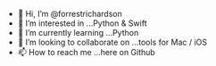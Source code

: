 - 👋 Hi, I’m @forrestrichardson
- 👀 I’m interested in ...Python & Swift
- 🌱 I’m currently learning ...Python
- 💞️ I’m looking to collaborate on ...tools for Mac / iOS
- 📫 How to reach me ...here on Github

<!---
forrestrichardson/forrestrichardson is a ✨ special ✨ repository because its `README.md` (this file) appears on your GitHub profile.
You can click the Preview link to take a look at your changes.
--->
